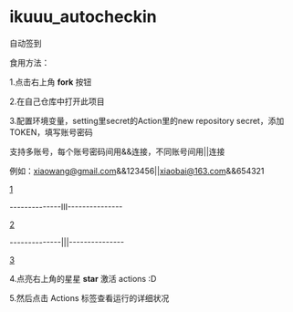 # ikuuu_autocheckin

自动签到

食用方法：

1.点击右上角 **fork** 按钮

2.在自己仓库中打开此项目

3.配置环境变量，setting里secret的Action里的new repository secret，添加TOKEN，填写账号密码

支持多账号，每个账号密码间用&&连接，不同账号间用||连接

例如：xiaowang@gmail.com&&123456||xiaobai@163.com&&654321

[1](https://github.com/ycluohuang/all_Img_Src/blob/main/autoCheckin/1.png)

--------------III---------------

[2](https://github.com/ycluohuang/all_Img_Src/blob/main/autoCheckin/2.png)

--------------|||---------------

[3](https://github.com/ycluohuang/all_Img_Src/blob/main/autoCheckin/3.png)

4.点亮右上角的星星 **star** 激活 actions :D

5.然后点击 Actions 标签查看运行的详细状况
